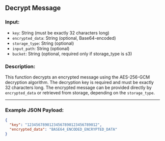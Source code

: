 ## Decrypt Message

### Input:
- `key`: String (must be exactly 32 characters long)  
- `encrypted_data`: String (optional, Base64-encoded)  
- `storage_type`: String (optional)  
- `input_path`: String (optional)  
- `bucket`: String (optional, required only if storage_type is s3)  

### Description:
This function decrypts an encrypted message using the AES-256-GCM decryption algorithm. The decryption key is required and must be exactly 32 characters long. The encrypted message can be provided directly by `encrypted_data` or retrieved from storage, depending on the `storage_type`.

---

### Example JSON Payload:
```json
{
  "key": "12345678901234567890123456789012",
  "encrypted_data": "BASE64_ENCODED_ENCRYPTED_DATA"
}
